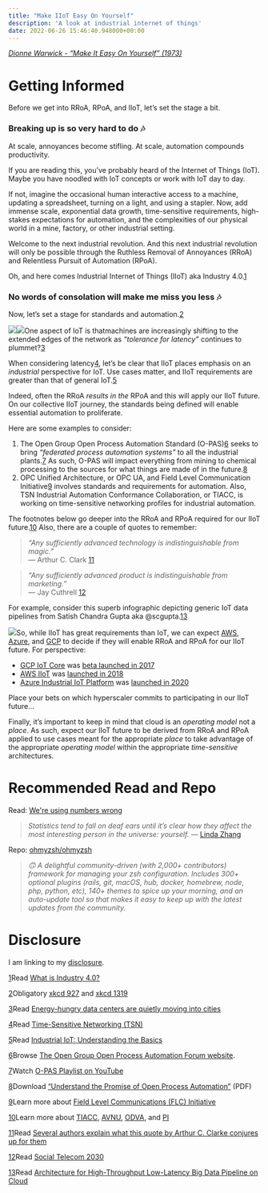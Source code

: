 ```yaml
---
title: "Make IIoT Easy On Yourself"
description: 'A look at industrial internet of things'
date: 2022-06-26 15:46:40.948000+00:00
---
```


*[Dionne Warwick - “Make It Easy On Yourself” (1973)](https://www.youtube.com/watch?v=xk4fE6xIWPw)*


Getting Informed
================

Before we get into RRoA, RPoA, and IIoT, let’s set the stage a bit.

### Breaking up is so very hard to do 🎶

At scale, annoyances become stifling. At scale, automation compounds productivity.

If you are reading this, you’ve probably heard of the Internet of Things (IoT). Maybe you have noodled with IoT concepts or work with IoT day to day.

If not, imagine the occasional human interactive access to a machine, updating a spreadsheet, turning on a light, and using a stapler. Now, add immense scale, exponential data growth, time-sensitive requirements, high-stakes expectations for automation, and the complexities of our physical world in a mine, factory, or other industrial setting.

Welcome to the next industrial revolution. And this next industrial revolution will only be possible through the Ruthless Removal of Annoyances (RRoA) and Relentless Pursuit of Automation (RPoA).

Oh, and here comes Industrial Internet of Things (IIoT) aka Industry 4.0.[1](#footnote-1)

### No words of consolation will make me miss you less 🎶

Now, let’s set a stage for standards and automation.[2](#footnote-2)

[![](https://cuthrell.com/favicon.png)](https://xkcd.com/927/)[![](https://cuthrell.com/favicon.png)](https://xkcd.com/1319/)One aspect of IoT is thatmachines are increasingly shifting to the extended edges of the network as *“tolerance for latency”* continues to plummet?[3](#footnote-3)

When considering latency[4](#footnote-4), let’s be clear that IIoT places emphasis on an *industrial* perspective for IoT. Use cases matter, and IIoT requirements are greater than that of general IoT.[5](#footnote-5) 

Indeed, often the RRoA *results in the* RPoA and this will apply our IIoT future. On our collective IIoT journey, the standards being defined will enable essential automation to proliferate.

Here are some examples to consider:

1. The Open Group Open Process Automation Standard (O-PAS)[6](#footnote-6) seeks to bring *“federated process automation systems”* to all the industrial plants.[7](#footnote-7) As such, O-PAS will impact everything from mining to chemical processing to the sources for what things are made of in the future.[8](#footnote-8)
2. OPC Unified Architecture, or OPC UA, and Field Level Communication Initiative[9](#footnote-9) involves standards and requirements for automation. Also, TSN Industrial Automation Conformance Collaboration, or TIACC, is working on time-sensitive networking profiles for industrial automation.

The footnotes below go deeper into the RRoA and RPoA required for our IIoT future.[10](#footnote-10) Also, there are a couple of quotes to remember:


> *“Any sufficiently advanced technology is indistinguishable from magic.”*   
> — Arthur C. Clark [11](#footnote-11)
> 
> 


> *“Any sufficiently advanced product is indistinguishable from marketing.”*  
> — Jay Cuthrell [12](#footnote-12)
> 
> 

For example, consider this superb infographic depicting generic IoT data pipelines from Satish Chandra Gupta aka @scgupta.[13](#footnote-13)

[![](https://cuthrell.com/favicon.png)](https://towardsdatascience.com/scalable-efficient-big-data-analytics-machine-learning-pipeline-architecture-on-cloud-4d59efc092b5)So, while IIoT has great requirements than IoT, we can expect [AWS](https://aws.amazon.com/iot/), [Azure](https://azure.microsoft.com/en-us/solutions/#internet-of-things), and [GCP](https://cloud.google.com/solutions/iot) to decide if they will enable RRoA and RPoA for our IIoT future. For perspective:

* [GCP IoT Core](https://cloud.google.com/iot/docs?hl=en) was [beta launched in 2017](https://web.archive.org/web/20170518010139/https://cloud.google.com/iot-core/)
* [AWS IIoT](https://aws.amazon.com/iot/solutions/industrial-iot/) was [launched in 2018](https://web.archive.org/web/20181019021301/https://aws.amazon.com/iot/solutions/industrial-iot/)
* [Azure Industrial IoT Platform](https://azure.microsoft.com/en-us/solutions/industry/manufacturing/iot/) was [launched in 2020](https://docs.microsoft.com/en-us/azure/industrial-iot/industrial-iot-platform-versions#version-history)

Place your bets on which hyperscaler commits to participating in our IIoT future…

Finally, it’s important to keep in mind that cloud is an *operating model* not a *place*. As such, expect our IIoT future to be derived from RRoA and RPoA applied to use cases meant for the appropriate *place* to take advantage of the appropriate *operating model* within the appropriate *time-sensitive* architectures.

Recommended Read and Repo
=========================

Read: [We're using numbers wrong](https://productlessons.substack.com/p/were-using-numbers-wrong)


> *Statistics tend to fall on deaf ears until it’s clear how they affect the most interesting person in the universe: yourself. —* [Linda Zhang](https://www.productlessons.xyz/about) 
> 
> 

Repo: [ohmyzsh/ohmyzsh](https://github.com/ohmyzsh/ohmyzsh)


> *🙃 A delightful community-driven (with 2,000+ contributors) framework for managing your zsh configuration. Includes 300+ optional plugins (rails, git, macOS, hub, docker, homebrew, node, php, python, etc), 140+ themes to spice up your morning, and an auto-update tool so that makes it easy to keep up with the latest updates from the community.*


Disclosure
==========

I am linking to my [disclosure](https://jaycuthrell.com/disclosure/?utm_campaign=Fudge%20Sunday&utm_medium=email&utm_source=Revue%20newsletter).

[1](#footnote-anchor-1)Read [What is Industry 4.0?](https://www.epicor.com/en-us/blog/learn/what-is-industry-4-0/)

[2](#footnote-anchor-2)Obligatory [xkcd 927](https://xkcd.com/927/) and [xkcd 1319](https://xkcd.com/1319/)

[3](#footnote-anchor-3)Read [Energy-hungry data centers are quietly moving into cities](https://www.technologyreview.com/2022/06/22/1053889/city-server-farms-energy/)

[4](#footnote-anchor-4)Read [Time-Sensitive Networking (TSN)](https://www.spirent.com/blogs/how-to-achieve-ultra-low-latency-for-time-critical-streams-using-tsn)

[5](#footnote-anchor-5)Read [Industrial IoT: Understanding the Basics](https://www.iotforall.com/industrial-iot-understanding-the-basics)

[6](#footnote-anchor-6)Browse [The Open Group Open Process Automation Forum website](https://www.opengroup.org/forum/open-process-automation-forum).

[7](#footnote-anchor-7)Watch [O-PAS Playlist on YouTube](https://www.youtube.com/playlist?list=PL4uhUsJo0STmVzT_br7bLYOV8wlMVokKm)

[8](#footnote-anchor-8)Download [“Understand the Promise of Open Process Automation”](https://web-material3.yokogawa.com/2/32289/files/Yokogawa-understand-promise-open-process-automation.pdf) (PDF)

[9](#footnote-anchor-9)Learn more about [Field Level Communications (FLC) Initiative](https://opcfoundation.org/flc/)

[10](#footnote-anchor-10)Learn more about [TIACC](https://www.tiacc.net), [AVNU](https://avnu.org), [ODVA](https://www.odva.org), and [PI](https://www.profibus.com)

[11](#footnote-anchor-11)Read [Several authors explain what this quote by Arthur C. Clarke conjures up for them](https://lab.cccb.org/en/arthur-c-clarke-any-sufficiently-advanced-technology-is-indistinguishable-from-magic/)

[12](#footnote-anchor-12)Read [Social Telecom 2030](https://fudge.org/archive/social-telecom-2030/)

[13](#footnote-anchor-13)Read [Architecture for High-Throughput Low-Latency Big Data Pipeline on Cloud](https://towardsdatascience.com/scalable-efficient-big-data-analytics-machine-learning-pipeline-architecture-on-cloud-4d59efc092b5)

